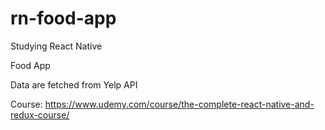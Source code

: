 # rn-food-app

Studying React Native

Food App

Data are fetched from Yelp API

Course: https://www.udemy.com/course/the-complete-react-native-and-redux-course/
